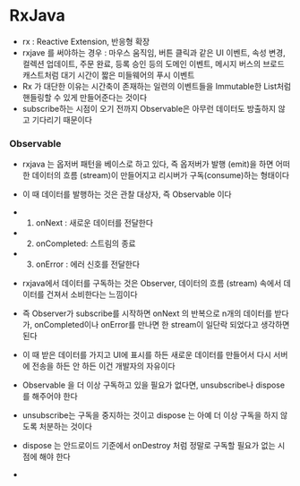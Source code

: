 # RxJava
* rx : Reactive Extension, 반응형 확장
* rxjave 를 써야하는 경우 : 마우스 움직임, 버튼 클릭과 같은 UI 이벤트, 속성 변경, 컬렉션 업데이트, 주문 완료, 등록 승인 등의 도메인 이벤트, 메시지 버스의 브로드캐스트처럼 대기 시간이 짧은 미들웨어의 푸시 이벤트
* Rx 가 대단한 이유는 시간축이 존재하는 일련의 이벤트들을 Immutable한 List처럼 핸들링할 수 있게 만들어준다는 것이다
* subscribe하는 시점이 오기 전까지 Observable은 아무런 데이터도 방출하지 않고 기다리기 때문이다

### Observable
* rxjava 는 옵저버 패턴을 베이스로 하고 있다, 즉 옵저버가 발행 (emit)을 하면 어떠한 데이터의 흐름 (stream)이 만들어지고 리시버가 구독(consume)하는 형태이다
* 이 때 데이터를 발행하는 것은 관찰 대상자, 즉 Observable 이다

* 1. onNext : 새로운 데이터를 전달한다
* 2. onCompleted: 스트림의 종료
* 3. onError : 에러 신호를 전달한다

* rxjava에서 데이터를 구독하는 것은 Observer, 데이터의 흐름 (stream) 속에서 데이터를 건져서 소비한다는 느낌이다
* 즉 Observer가 subscribe를 시작하면 onNext 의 반복으로 n개의 데이터를 받다가, onCompleted이나 onError를 만나면 한 stream이 일단락 되었다고 생각하면 된다
* 이 때 받은 데이터를 가지고 UI에 표시를 하든 새로운 데이터를 만들어서 다시 서버에 전송을 하든 안 하든 이건 개발자의 자유이다
* Observable 을 더 이상 구독하고 있을 필요가 없다면, unsubscribe나 dispose 를 해주어야 한다
* unsubscribe는 구독을 중지하는 것이고 dispose 는 아예 더 이상 구독을 하지 않도록 처분하는 것이다
* dispose 는 안드로이드 기준에서 onDestroy 처럼 정말로 구독할 필요가 없는 시점에 해야 한다
* 